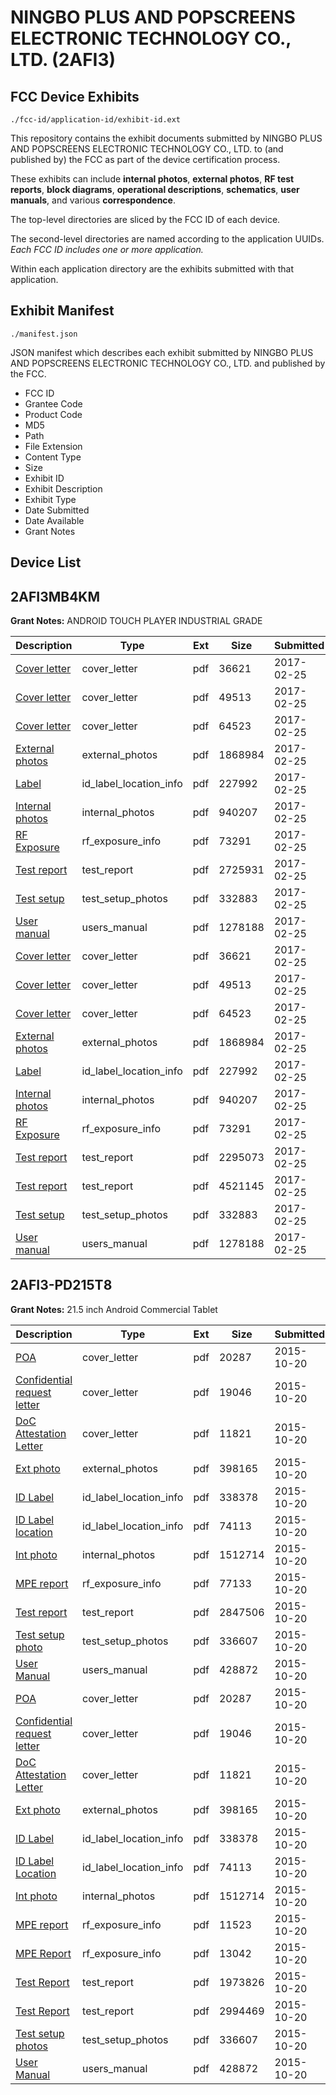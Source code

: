 # NINGBO PLUS AND POPSCREENS ELECTRONIC TECHNOLOGY CO., LTD. (2AFI3)
## FCC Device Exhibits

```
./fcc-id/application-id/exhibit-id.ext
```

This repository contains the exhibit documents submitted by NINGBO PLUS AND POPSCREENS ELECTRONIC TECHNOLOGY CO., LTD. to (and published by) the FCC as part of the device certification process.

These exhibits can include **internal photos**, **external photos**, **RF test reports**, **block diagrams**, **operational descriptions**, **schematics**, **user manuals**, and various **correspondence**.

The top-level directories are sliced by the FCC ID of each device.

The second-level directories are named according to the application UUIDs. *Each FCC ID includes one or more application.*

Within each application directory are the exhibits submitted with that application. 

## Exhibit Manifest

```
./manifest.json
```

JSON manifest which describes each exhibit submitted by NINGBO PLUS AND POPSCREENS ELECTRONIC TECHNOLOGY CO., LTD. and published by the FCC.

- FCC ID
- Grantee Code
- Product Code
- MD5
- Path
- File Extension
- Content Type
- Size
- Exhibit ID
- Exhibit Description
- Exhibit Type
- Date Submitted
- Date Available
- Grant Notes

## Device List
## 2AFI3MB4KM
**Grant Notes:** ANDROID TOUCH PLAYER INDUSTRIAL GRADE

| Description | Type | Ext | Size | Submitted | Available |
| ----------- | ---- | --- | ---- | --------- | --------- |
| [Cover letter](2AFI3MB4KM/c7e2a8c04e0b55ecc15029603f811614/3295518.pdf) | cover_letter | pdf | 36621 | 2017-02-25 | 2017-02-25 |
| [Cover letter](2AFI3MB4KM/c7e2a8c04e0b55ecc15029603f811614/3295519.pdf) | cover_letter | pdf | 49513 | 2017-02-25 | 2017-02-25 |
| [Cover letter](2AFI3MB4KM/c7e2a8c04e0b55ecc15029603f811614/3295520.pdf) | cover_letter | pdf | 64523 | 2017-02-25 | 2017-02-25 |
| [External photos](2AFI3MB4KM/c7e2a8c04e0b55ecc15029603f811614/3295521.pdf) | external_photos | pdf | 1868984 | 2017-02-25 | 2017-02-25 |
| [Label](2AFI3MB4KM/c7e2a8c04e0b55ecc15029603f811614/3295522.pdf) | id_label_location_info | pdf | 227992 | 2017-02-25 | 2017-02-25 |
| [Internal photos](2AFI3MB4KM/c7e2a8c04e0b55ecc15029603f811614/3295523.pdf) | internal_photos | pdf | 940207 | 2017-02-25 | 2017-02-25 |
| [RF Exposure](2AFI3MB4KM/c7e2a8c04e0b55ecc15029603f811614/3295527.pdf) | rf_exposure_info | pdf | 73291 | 2017-02-25 | 2017-02-25 |
| [Test report](2AFI3MB4KM/c7e2a8c04e0b55ecc15029603f811614/3295530.pdf) | test_report | pdf | 2725931 | 2017-02-25 | 2017-02-25 |
| [Test setup](2AFI3MB4KM/c7e2a8c04e0b55ecc15029603f811614/3295531.pdf) | test_setup_photos | pdf | 332883 | 2017-02-25 | 2017-02-25 |
| [User manual](2AFI3MB4KM/c7e2a8c04e0b55ecc15029603f811614/3295532.pdf) | users_manual | pdf | 1278188 | 2017-02-25 | 2017-02-25 |
| [Cover letter](2AFI3MB4KM/8ef9ca20bb633e9d226d1530788c5644/3295518.pdf) | cover_letter | pdf | 36621 | 2017-02-25 | 2017-02-25 |
| [Cover letter](2AFI3MB4KM/8ef9ca20bb633e9d226d1530788c5644/3295519.pdf) | cover_letter | pdf | 49513 | 2017-02-25 | 2017-02-25 |
| [Cover letter](2AFI3MB4KM/8ef9ca20bb633e9d226d1530788c5644/3295520.pdf) | cover_letter | pdf | 64523 | 2017-02-25 | 2017-02-25 |
| [External photos](2AFI3MB4KM/8ef9ca20bb633e9d226d1530788c5644/3295521.pdf) | external_photos | pdf | 1868984 | 2017-02-25 | 2017-02-25 |
| [Label](2AFI3MB4KM/8ef9ca20bb633e9d226d1530788c5644/3295522.pdf) | id_label_location_info | pdf | 227992 | 2017-02-25 | 2017-02-25 |
| [Internal photos](2AFI3MB4KM/8ef9ca20bb633e9d226d1530788c5644/3295523.pdf) | internal_photos | pdf | 940207 | 2017-02-25 | 2017-02-25 |
| [RF Exposure](2AFI3MB4KM/8ef9ca20bb633e9d226d1530788c5644/3295527.pdf) | rf_exposure_info | pdf | 73291 | 2017-02-25 | 2017-02-25 |
| [Test report](2AFI3MB4KM/8ef9ca20bb633e9d226d1530788c5644/3295589.pdf) | test_report | pdf | 2295073 | 2017-02-25 | 2017-02-25 |
| [Test report](2AFI3MB4KM/8ef9ca20bb633e9d226d1530788c5644/3295590.pdf) | test_report | pdf | 4521145 | 2017-02-25 | 2017-02-25 |
| [Test setup](2AFI3MB4KM/8ef9ca20bb633e9d226d1530788c5644/3295531.pdf) | test_setup_photos | pdf | 332883 | 2017-02-25 | 2017-02-25 |
| [User manual](2AFI3MB4KM/8ef9ca20bb633e9d226d1530788c5644/3295532.pdf) | users_manual | pdf | 1278188 | 2017-02-25 | 2017-02-25 |
## 2AFI3-PD215T8
**Grant Notes:** 21.5 inch Android Commercial Tablet

| Description | Type | Ext | Size | Submitted | Available |
| ----------- | ---- | --- | ---- | --------- | --------- |
| [POA](2AFI3-PD215T8/808e0d15021e841405702cff97de8c6a/2788499.pdf) | cover_letter | pdf | 20287 | 2015-10-20 | 2015-10-20 |
| [Confidential request letter](2AFI3-PD215T8/808e0d15021e841405702cff97de8c6a/2788500.pdf) | cover_letter | pdf | 19046 | 2015-10-20 | 2015-10-20 |
| [DoC Attestation Letter](2AFI3-PD215T8/808e0d15021e841405702cff97de8c6a/2788501.pdf) | cover_letter | pdf | 11821 | 2015-10-20 | 2015-10-20 |
| [Ext photo](2AFI3-PD215T8/808e0d15021e841405702cff97de8c6a/2788507.pdf) | external_photos | pdf | 398165 | 2015-10-20 | 2015-10-20 |
| [ID Label](2AFI3-PD215T8/808e0d15021e841405702cff97de8c6a/2788520.pdf) | id_label_location_info | pdf | 338378 | 2015-10-20 | 2015-10-20 |
| [ID Label location](2AFI3-PD215T8/808e0d15021e841405702cff97de8c6a/2788521.pdf) | id_label_location_info | pdf | 74113 | 2015-10-20 | 2015-10-20 |
| [Int photo](2AFI3-PD215T8/808e0d15021e841405702cff97de8c6a/2788508.pdf) | internal_photos | pdf | 1512714 | 2015-10-20 | 2015-10-20 |
| [MPE report](2AFI3-PD215T8/808e0d15021e841405702cff97de8c6a/2788529.pdf) | rf_exposure_info | pdf | 77133 | 2015-10-20 | 2015-10-20 |
| [Test report](2AFI3-PD215T8/808e0d15021e841405702cff97de8c6a/2788530.pdf) | test_report | pdf | 2847506 | 2015-10-20 | 2015-10-20 |
| [Test setup photo](2AFI3-PD215T8/808e0d15021e841405702cff97de8c6a/2788506.pdf) | test_setup_photos | pdf | 336607 | 2015-10-20 | 2015-10-20 |
| [User Manual](2AFI3-PD215T8/808e0d15021e841405702cff97de8c6a/2788522.pdf) | users_manual | pdf | 428872 | 2015-10-20 | 2015-10-20 |
| [POA](2AFI3-PD215T8/8464556349d8812e1f926f176ce1828e/2788499.pdf) | cover_letter | pdf | 20287 | 2015-10-20 | 2015-10-20 |
| [Confidential request letter](2AFI3-PD215T8/8464556349d8812e1f926f176ce1828e/2788500.pdf) | cover_letter | pdf | 19046 | 2015-10-20 | 2015-10-20 |
| [DoC Attestation Letter](2AFI3-PD215T8/8464556349d8812e1f926f176ce1828e/2788501.pdf) | cover_letter | pdf | 11821 | 2015-10-20 | 2015-10-20 |
| [Ext photo](2AFI3-PD215T8/8464556349d8812e1f926f176ce1828e/2788507.pdf) | external_photos | pdf | 398165 | 2015-10-20 | 2015-10-20 |
| [ID Label](2AFI3-PD215T8/8464556349d8812e1f926f176ce1828e/2788520.pdf) | id_label_location_info | pdf | 338378 | 2015-10-20 | 2015-10-20 |
| [ID Label Location](2AFI3-PD215T8/8464556349d8812e1f926f176ce1828e/2788521.pdf) | id_label_location_info | pdf | 74113 | 2015-10-20 | 2015-10-20 |
| [Int photo](2AFI3-PD215T8/8464556349d8812e1f926f176ce1828e/2788508.pdf) | internal_photos | pdf | 1512714 | 2015-10-20 | 2015-10-20 |
| [MPE report](2AFI3-PD215T8/8464556349d8812e1f926f176ce1828e/2788502.pdf) | rf_exposure_info | pdf | 11523 | 2015-10-20 | 2015-10-20 |
| [MPE Report](2AFI3-PD215T8/8464556349d8812e1f926f176ce1828e/2788503.pdf) | rf_exposure_info | pdf | 13042 | 2015-10-20 | 2015-10-20 |
| [Test Report](2AFI3-PD215T8/8464556349d8812e1f926f176ce1828e/2788504.pdf) | test_report | pdf | 1973826 | 2015-10-20 | 2015-10-20 |
| [Test Report](2AFI3-PD215T8/8464556349d8812e1f926f176ce1828e/2788505.pdf) | test_report | pdf | 2994469 | 2015-10-20 | 2015-10-20 |
| [Test setup photos](2AFI3-PD215T8/8464556349d8812e1f926f176ce1828e/2788506.pdf) | test_setup_photos | pdf | 336607 | 2015-10-20 | 2015-10-20 |
| [User Manual](2AFI3-PD215T8/8464556349d8812e1f926f176ce1828e/2788522.pdf) | users_manual | pdf | 428872 | 2015-10-20 | 2015-10-20 |
